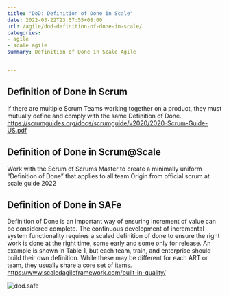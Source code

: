 ```yaml
---
title: "DoD: Definition of Done in Scale"
date: 2022-03-22T23:57:55+08:00
url: /agile/dod-definition-of-done-in-scale/
categories:
- agile
- scale agile
summary: Definition of Done in Scale Agile


---
```




## Definition of Done in Scrum

If there are multiple Scrum Teams working together on a product, they must mutually define and comply with the same Definition of Done.  
https://scrumguides.org/docs/scrumguide/v2020/2020-Scrum-Guide-US.pdf




## Definition of Done in Scrum@Scale

Work with the Scrum of Scrums Master to create a minimally uniform “Definition of Done” that applies to all team
Origin from official scrum at scale guide 2022




## Definition of Done in SAFe

Definition of Done is an important way of ensuring increment of value can be considered complete. The continuous development of incremental system functionality requires a scaled definition of done to ensure the right work is done at the right time, some early and some only for release. An example is shown in Table 1, but each team, train, and enterprise should build their own definition. While these may be different for each ART or team, they usually share a core set of items.   
https://www.scaledagileframework.com/built-in-quality/


![dod.safe](dod.safe.png)
